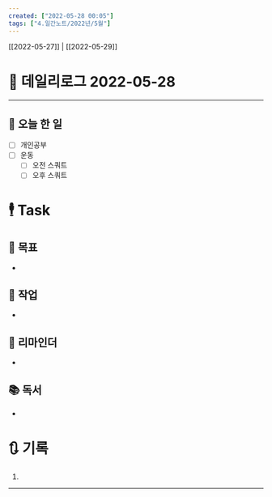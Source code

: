 ```yaml
---
created: ["2022-05-28 00:05"]
tags: ["4.일간노트/2022년/5월"]
---
```


[[2022-05-27]] | [[2022-05-29]]


# 📅 데일리로그  2022-05-28

---
## 🔷 오늘 한 일
- [ ] 개인공부
- [ ] 운동
	- [ ] 오전 스쿼트
	- [ ] 오후 스쿼트

# 🕴 Task
## 🎯 목표
- 

## 🚀 작업
- 

## 📕 리마인더
- 

## 📚 독서
- 

# 🔃 기록
1. 
---

